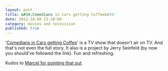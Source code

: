 ```yaml
---
layout: post
title: &#34;Comedians in Cars getting Coffee&#34;
date: 2012-10-08 23:20:04
category: movies and television
published: true
---
```


'[Comedians in Cars getting Coffee](http://comediansincarsgettingcoffee.com)' is a TV show that doesn't air on TV. And that's not even the full story. It also is a project by Jerry Seinfeld (by now you should've followed the link). Fun and refreshing.

Kudos to [Marcel for pointing that out](http://www.neunetz.com/2012/10/02/jerry-seinfelds-comedians-in-cars-getting-coffee/).